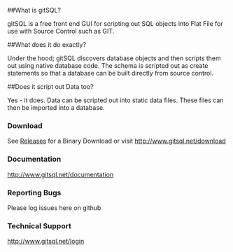##What is gitSQL?

gitSQL is a free front end GUI for scripting out SQL objects into Flat File for use with Source Control such as GIT.

##What does it do exactly?

Under the hood; gitSQL discovers database objects and then scripts them out using native database code. The schema is scripted out as create statements so that a database can be built directly from source control.

##Does it script out Data too?

Yes - it does. Data can be scripted out into static data files. These files can then be imported into a database.

### Download
See [Releases](https://github.com/gitsql/SQL-Server-Edition/releases) for a Binary Download or visit http://www.gitsql.net/download

### Documentation
http://www.gitsql.net/documentation

### Reporting Bugs
Please log issues here on github

### Technical Support
http://www.gitsql.net/login

